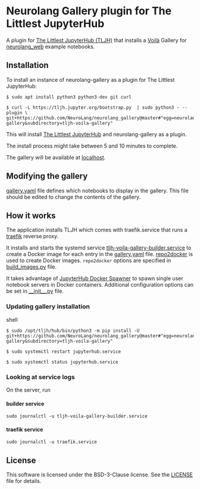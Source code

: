 # Neurolang Gallery plugin for The Littlest JupyterHub

A plugin for [The Littlest JupyterHub (TLJH)](https://tljh.jupyter.org) that installs a [Voilà](https://voila-gallery.org/) Gallery for [neurolang_web](https://github.com/NeuroLang/neurolang_web) example notebooks.

## Installation

To install an instance of neurolang-gallery as a plugin for The Littlest JupyterHub:

```
$ sudo apt install python3 python3-dev git curl

$ curl -L https://tljh.jupyter.org/bootstrap.py  | sudo python3 - --plugin \
git+https://github.com/NeuroLang/neurolang_gallery@master#"egg=neurolang-gallery&subdirectory=tljh-voila-gallery"
```


This will install [The Littlest JupyterHub](https://github.com/jupyterhub/the-littlest-jupyterhub) and neurolang-gallery as a plugin.

The install process might take between 5 and 10 minutes to complete. 

The gallery will be available at [localhost](http://localhost).

## Modifying the gallery

[gallery.yaml](./tljh-voila-gallery/tljh_voila_gallery/gallery.yaml)  file defines which notebooks to display in the gallery. This file should be edited to change the contents of the gallery.

## How it works
The application installs TLJH which comes with traefik.service that runs a [traefik](https://github.com/traefik/traefik) reverse proxy.

It installs and starts the systemd service  [tljh-voila-gallery-builder.service](./tljh-voila-gallery/tljh_voila_gallery/systemd-units/tljh-voila-gallery-builder.service) to create a Docker image for each entry in the [gallery.yaml](./tljh-voila-gallery/tljh_voila_gallery/gallery.yaml) file. [repo2docker](https://github.com/jupyterhub/repo2docker) is used to create Docker images. `repo2docker` options are specified in [build_images.py](https://github.com/NeuroLang/neurolang_gallery/blob/master/tljh-voila-gallery/tljh_voila_gallery/build_images.py) file.

It takes advantage of [JupyterHub Docker Spawner](https://github.com/jupyterhub/dockerspawner) to spawn single user notebook servers in Docker containers. Additional configuration options can be set in [\_\_init\_\_.py](./tljh-voila-gallery/tljh_voila_gallery/__init__.py) file. 


### Updating gallery installation

shell
```
$ sudo /opt/tljh/hub/bin/python3 -m pip install -U  git+https://github.com/NeuroLang/neurolang_gallery@master#"egg=neurolang-gallery&subdirectory=tljh-voila-gallery"

$ sudo systemctl restart jupyterhub.service

$ sudo systemctl status jupyterhub.service
```

### Looking at service logs

On the server, run 

#### builder service 

`sudo journalctl -u tljh-voila-gallery-builder.service`

#### traefik service

`sudo journalctl -u traefik.service`

## License

This software is licensed under the BSD-3-Clause license. See the
[LICENSE](LICENSE) file for details.

